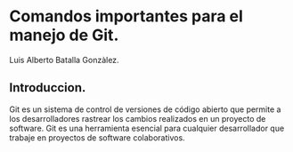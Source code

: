 # Comandos importantes para el manejo de Git.
Luis Alberto Batalla Gonzàlez.

## Introduccion.
Git es un sistema de control de versiones de código abierto que permite a los desarrolladores rastrear los cambios realizados en un proyecto de software. Git es una herramienta esencial para cualquier desarrollador que trabaje en proyectos de software colaborativos.
